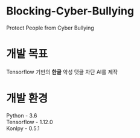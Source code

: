# Blocking-Cyber-Bullying
Protect People from Cyber Bullying

# 개발 목표
Tensorflow 기반의 **한글** 악성 댓글 차단 AI를 제작

# 개발 환경
Python - 3.6  
Tensorflow - 1.12.0  
Konlpy - 0.5.1  
